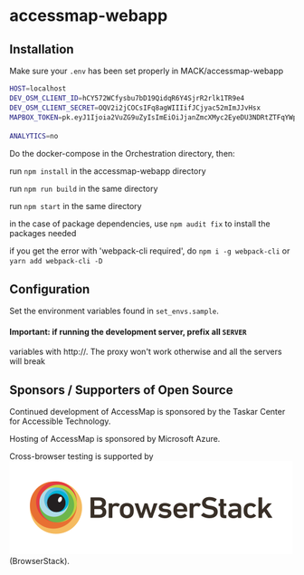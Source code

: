 # accessmap-webapp

## Installation

Make sure your `.env` has been set properly in MACK/accessmap-webapp

```bash
HOST=localhost
DEV_OSM_CLIENT_ID=hCY572WCfysbu7bD19QidqR6Y4SjrR2rlk1TR9e4
DEV_OSM_CLIENT_SECRET=OQV2i2jCOCsIFq8agWIIIifJCjyac52mImJJvHsx
MAPBOX_TOKEN=pk.eyJ1Ijoia2VuZG9uZyIsImEiOiJjanZmcXMyc2EyeDU3NDRtZTFqYWpra3IwIn0.ncnJGf_a4F1VbtJUVzlmew

ANALYTICS=no
```

Do the docker-compose in the Orchestration directory, then:

run `npm install` in the accessmap-webapp directory

run `npm run build` in the same directory

run `npm start` in the same directory

in the case of package dependencies, use `npm audit fix` to install the packages needed

if you get the error with 'webpack-cli required', do
`npm i -g webpack-cli` or `yarn add webpack-cli -D`

## Configuration

Set the environment variables found in `set_envs.sample`.

#### Important: if running the development server, prefix all `SERVER`

variables with http://. The proxy won't work otherwise and all the servers will
break

## Sponsors / Supporters of Open Source

Continued development of AccessMap is sponsored by the Taskar Center for Accessible
Technology.

Hosting of AccessMap is sponsored by Microsoft Azure.

Cross-browser testing is supported by
[![BrowserStack](assets/logos/browserstack.png)](https://www.browserstack.com) (BrowserStack).

